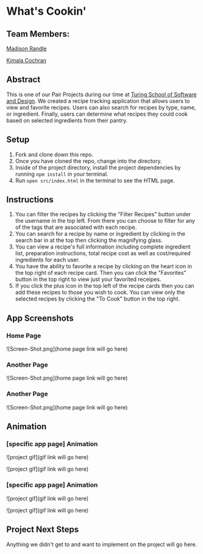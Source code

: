 # What's Cookin'

## Team Members:
[Madison Randle](https://github.com/madisonrandle)

[Kimala Cochran](https://github.com/kimalajoy)

## Abstract
This is one of our Pair Projects during our time at [Turing School of Software and Design](https://turing.io/). We created a recipe tracking application that allows users to view and favorite recipes. Users can also search for recipes by type, name, or ingredient. Finally, users can determine what recipes they could cook based on selected ingredients from their pantry.

## Setup
1. Fork and clone down this repo.
2. Once you have cloned the repo, change into the directory.
3. Inside of the project directory, install the project dependencies by running ```npm install``` in your terminal.
4. Run ```open src/index.html``` in the terminal to see the HTML page.

## Instructions
1. You can filter the recipes by clicking the "Filter Recipes" button under the username in the top left. From there you can choose to filter for any of the tags that are associated with each recipe.
2. You can search for a recipe by name or ingredient by clicking in the search bar in at the top then clicking the magnifying glass.
3. You can view a recipe's full information including complete ingredient list, preparation instructions, total recipe cost as well as cost/required ingredients for each user. 
4. You have the ability to favorite a recipe by clicking on the heart icon in the top right of each recipe card. Then you can click the "Favorites" button in the top right to view just your favorited receipes. 
5. If you click the plus icon in the top left of the recipe cards then you can add these recipes to those you wish to cook. You can view only the selected recipes by clicking the "To Cook" button in the top right.

## App Screenshots
### Home Page
![Screen-Shot.png](home page link will go here)
### Another Page
![Screen-Shot.png](home page link will go here)
### Another Page
![Screen-Shot.png](home page link will go here)

## Animation
### [specific app page] Animation
![project gif](gif link will go here)

![project gif](gif link will go here)

### [specific app page] Animation
![project gif](gif link will go here)

![project gif](gif link will go here)

## Project Next Steps
Anything we didn't get to and want to implement on the project will go here.
